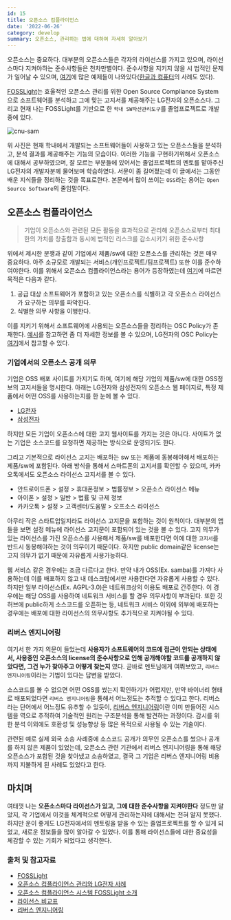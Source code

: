 ```yaml
---
id: 15
title: 오픈소스 컴플라이언스
date: '2022-06-26'
category: develop
summary: 오픈소스, 관리하는 법에 대하여 자세히 알아보기
---
```


오픈소스는 중요하다. 대부분의 오픈소스들은 각자의 라이선스를 가지고 있으며, 라이선스마다 지켜야하는 준수사항들은 천차만별이다. 준수사항을 지키지 않을 시 법적인 문제가 일어날 수 있으며, [여기](https://en.wikipedia.org/wiki/Open_source_license_litigation#Open_source_software_fair_use_litigation)에 많은 예제들이 나와있다([한글과 컴퓨터](https://www.oss.kr/news/show/8412ae90-de6d-405b-8740-71e819804598)의 사례도 있다).

[FOSSLight](https://github.com/fosslight/fosslight)는 효울적인 오픈소스 관리를 위한 Open Source Compliance System으로 소프트웨어를 분석하고 그에 맞는 고지서를 제공해주는 LG전자의 오픈소스다. 그리고 현재 나는 FOSSLight를 기반으로 한 `학내 SW자산관리도구`를 졸업프로젝트로 개발 중에 있다.

![cnu-sam](/develop/images/opensource-compliance/cnu-sam.png)

위 사진은 현재 학내에서 개발되는 소프트웨어들이 사용하고 있는 오픈소스들을 분석하고, 분석 결과를 제공해주는 기능의 모습이다. 이러한 기능을 구현하기위해서 오픈소스에 대해서 공부하였으며, 잘 모르는 부분들에 있어서는 졸업프로젝트의 멘토를 맡아주신 LG전자의 개발자분께 물어보며 학습하였다. 서문이 좀 길어졌는데 이 글에서는 그동안 배운 지식들을 정리하는 것을 목표로한다. 본문에서 많이 쓰이는 `OSS`라는 용어는 `Open Source Software`의 줄임말이다.

## 오픈소스 컴플라이언스

> 기업이 오픈소스와 관련된 모든 활동을 효과적으로 관리해 오픈소스로부터 최대한의 가치를 창출함과 동시에 법적인 리스크를 감소시키기 위한 준수사항

위에서 제시한 분쟁과 같이 기업에서 제품/sw에 대한 오픈소스를 관리하는 것은 매우 중요하다. 아주 소규모로 개발되는 서비스(개인프로젝트/팀프로젝트) 또한 이를 준수하여야한다. 이를 위해서 오픈소스 컴플라이언스라는 용어가 등장하였는데 [여기](https://haksung.gitbook.io/openchainguide/appendix/process)에 따르면 목적은 다음과 같다.

1. 공급 대상 소프트웨어가 포함하고 있는 오픈소스를 식별하고 각 오픈소스 라이선스가 요구하는 의무를 파악한다.
2. 식별한 의무 사항을 이행한다.

이를 지키기 위해서 소프트웨어에 사용되는 오픈소스들을 정리하는 OSC Policy가 존재한다. [예시](https://oss.lge.com/guide-ko/process/osc_process/)를 참고하면 좀 더 자세한 정보를 볼 수 있으며, LG전자의 OSC Policy는 [여기](https://oss.lge.com/guide-ko/process/osc_process/)에서 참고할 수 있다.

### 기업에서의 오픈소스 공개 의무

기업은 OSS 배포 사이트를 가지기도 하며, 여기에 해당 기업의 제품/sw에 대한 OSS정보의 고지서들을 명시한다. 아래는 LG전자와 삼성전자의 오픈소스 웹 페이지로, 특정 제품에서 어떤 OSS를 사용하는지를 한 눈에 볼 수 있다.

- [LG전자](https://opensource.lge.com)
- [삼성전자](https://opensource.samsung.com/uploadList?menuItem=tv_n_video)

하지만 모든 기업이 오픈소스에 대한 고지 웹사이트를 가지는 것은 아니다. 사이트가 없는 기업은 소스코드를 요청하면 제공하는 방식으로 운영되기도 한다.

그리고 기본적으로 라이선스 고지는 배포하는 sw 또는 제품에 동봉해야해서 배포하는 제품/sw에 포함된다. 아래 방식을 통해서 스마트폰의 고지서를 확인할 수 있으며, 카카오톡에서도 오픈소스 라이선스 고지서를 볼 수 있다.

- 안드로이드폰 > 설정 > 휴대폰정보 > 법률정보 > 오픈소스 라이선스 메뉴
- 아이폰 > 설정 > 일반 > 법률 및 규제 정보
- 카카오톡 > 설정 > 고객센터/도움말 > 오프소스 라이선스

아무리 작은 스타트업일지라도 라이선스 고지문을 포함하는 것이 원칙이다. 대부분의 앱들을 보면 설정 메뉴에 라이선스 고지문이 포함되어 있는 것을 볼 수 있다. 고지 의무가 있는 라이선스를 가진 오픈소스를 사용해서 제품/sw를 배포한다면 이에 대한 `고지서`를 반드시 동봉해야하는 것이 의무이기 때문이다. 하지만 public domain같은 license는 고지 의무가 없기 때문에 자유롭게 사용가능하다.

웹 서비스 같은 경우에는 조금 다르다고 한다. 만약 내가 OSS(Ex. samba)를 가져다 사용하는데 이를 배포하지 않고 내 데스크탑에서만 사용한다면 자유롭게 사용할 수 있다. 하지만 일부 라이선스(Ex. AGPL-3.0)은 네트워크상의 이용도 배포로 간주한다. 이 경우에는 해당 OSS를 사용하여 네트워크 서비스를 할 경우 의무사항이 부과된다. 또한 깃허브에 public하게 소스코드를 오픈하는 등, 네트워크 서비스 이외에 외부에 배포하는 경우에는 배포에 대한 라이선스의 의무사항도 추가적으로 지켜야될 수 있다.

### 리버스 엔지니어링

여기서 한 가지 의문이 들었는데 **사용자가 소프트웨어의 코드에 접근이 안되는 상태에서, 사용중인 오픈소스의 license의 준수사항으로 인해 공개해야할 코드를 공개하지 않았다면, 그건 누가 찾아주고 어떻게 찾는지** 였다. 곧바로 멘토님에게 여쭤보았고, `리버스 엔지니어링`이라는 기법이 있다는 답변을 받았다.

소스코드를 볼 수 없으면 어떤 OSS를 썼는지 확인하기가 어렵지만, 만약 바이너리 형태로 배포되었다면 `리버스 엔지니어링`을 통해서 어느정도는 추적할 수 있다고 한다. 리버스라는 단어에서 어느정도 유추할 수 있듯이, [리버스 엔지니어링](https://ko.wikipedia.org/wiki/%EC%97%AD%EA%B3%B5%ED%95%99)이란 이미 만들어진 시스템을 역으로 추적하여 기술적인 원리는 구조분석을 통해 발견하는 과정이다. 감시를 위한 분석 이외에도 호환성 및 성능향상 등 많은 목적으로 사용될 수 있는 기술이다.

관련된 예로 실제 외국 소송 사례중에 소스코드 공개가 의무인 오픈소스를 썼으나 공개를 하지 않은 제품이 있었는데, 오픈소스 관련 기관에서 리버스 엔지니어링을 통해 해당 오픈소스가 포함된 것을 찾아냈고 소송하였고, 결국 그 기업은 리버스 엔지니어링 비용까지 지불하게 된 사례도 있었다고 한다.

## 마치며

여태껏 나는 **오픈소스마다 라이선스가 있고, 그에 대한 준수사항을 지켜야한다** 정도만 알았지, 각 기업에서 이것을 체계적으로 어떻게 관리하는지에 대해서는 전혀 알지 못했다. 하지만 운이 좋게도 LG전자에서의 멘토링을 받을 수 있는 졸업프로젝트를 할 수 있게 되었고, 새로운 정보들을 많이 알아갈 수 있었다. 이를 통해 라이선스들에 대한 중요성을 체감할 수 있는 기회가 되었다고 생각한다.

### 출처 및 참고자료

- [FOSSLight](https://fosslight.org/ko/)
- [오픈소스 컴플라이언스 관리와 LG전자 사례](https://www.oss.kr/oss_guide/show/2eb96a75-7df4-4835-a0c1-f755be71c8d4)
- [오픈소스 컴플라이언스 시스템 FOSSLight 소개](https://www.oss.kr/festival_speakers/show/7703d5fa-e0de-4162-89d9-ebbd4d102c8d)
- [라이선스 비교표](https://www.olis.or.kr/license/compareGuide.do)
- [리버스 엔지니어링](https://ko.wikipedia.org/wiki/%EC%97%AD%EA%B3%B5%ED%95%99)
